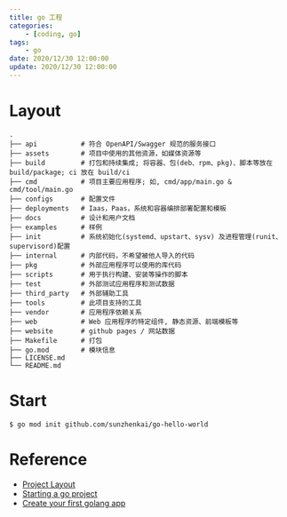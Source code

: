 ```yaml
---
title: go 工程
categories: 
	- [coding, go]
tags:
	- go
date: 2020/12/30 12:00:00
update: 2020/12/30 12:00:00
---
```


# Layout

```shell
.
├── api           # 符合 OpenAPI/Swagger 规范的服务接口
├── assets        # 项目中使用的其他资源，如媒体资源等
├── build         # 打包和持续集成; 将容器、包(deb、rpm、pkg)、脚本等放在 build/package; ci 放在 build/ci
├── cmd           # 项目主要应用程序; 如, cmd/app/main.go & cmd/tool/main.go
├── configs       # 配置文件
├── deployments   # Iaas，Paas，系统和容器编排部署配置和模板
├── docs          # 设计和用户文档
├── examples      # 样例
├── init          # 系统初始化(systemd、upstart、sysv) 及进程管理(runit、supervisord)配置
├── internal      # 内部代码，不希望被他人导入的代码
├── pkg           # 外部应用程序可以使用的库代码
├── scripts       # 用于执行构建、安装等操作的脚本
├── test          # 外部测试应用程序和测试数据
├── third_party   # 外部辅助工具
├── tools         # 此项目支持的工具
├── vendor        # 应用程序依赖关系
├── web           # Web 应用程序的特定组件, 静态资源、前端模板等
├── website       # github pages / 网站数据
├── Makefile      # 打包
├── go.mod        # 模块信息
├── LICENSE.md
└── README.md
```

# Start

```shell
$ go mod init github.com/sunzhenkai/go-hello-world
```

# Reference

- [Project Layout](https://github.com/golang-standards/project-layout)
- [Starting a go project](https://www.wolfe.id.au/2020/03/10/starting-a-go-project/)
- [Create your first golang app](https://hackersandslackers.com/create-your-first-golang-app/)

